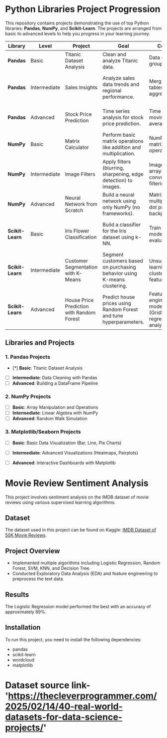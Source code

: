 # Python Libraries Project Progression

This repository contains projects demonstrating the use of top Python libraries: **Pandas**, **NumPy**, and **Scikit-Learn**. The projects are arranged from basic to advanced levels to help you progress in your learning journey.

| **Library**      | **Level**     | **Project**                                | **Goal**                                                                 | **Concepts**                                                         | **Dataset**                          | **Skills**                                           |
|------------------|---------------|--------------------------------------------|-------------------------------------------------------------------------|----------------------------------------------------------------------|--------------------------------------|------------------------------------------------------|
| **Pandas**       | Basic         | Titanic Dataset Analysis                   | Clean and analyze Titanic data.                                          | Data cleaning, grouping, EDA                                          | [Kaggle Titanic Dataset](https://www.kaggle.com/c/titanic) | DataFrames, NaNs, visualization                       |
| **Pandas**       | Intermediate  | Sales Insights                             | Analyze sales data trends and regional performance.                      | Merging, pivot tables, aggregating                                    | Sales Data (Kaggle Datasets)         | Merging DataFrames, pivot tables, advanced grouping   |
| **Pandas**       | Advanced      | Stock Price Prediction                     | Time series analysis for stock price prediction.                         | Time series, moving averages, trends                                  | Yahoo Finance Data                   | Rolling windows, trend analysis, time series          |
| **NumPy**        | Basic         | Matrix Calculator                          | Perform basic matrix operations like addition and multiplication.        | NumPy arrays, matrix operations                                       | N/A                                  | Array manipulation, matrix operations                 |
| **NumPy**        | Intermediate  | Image Filters                              | Apply filters (blurring, sharpening, edge detection) to images.          | Image as NumPy arrays, convolution, filtering                         | Any image dataset (e.g., OpenCV)     | Array manipulation, convolution, image processing     |
| **NumPy**        | Advanced      | Neural Network from Scratch                | Build a neural network using only NumPy (no frameworks).                 | Matrix multiplication, dot products, backpropagation                  | N/A                                  | Neural network, optimization, deep matrix operations  |
| **Scikit-Learn** | Basic         | Iris Flower Classification                 | Build a classifier for the Iris dataset using k-NN.                      | Train-test split, model fitting, evaluation                           | [Iris Dataset](https://archive.ics.uci.edu/ml/datasets/iris) | Classification, confusion matrix, accuracy evaluation |
| **Scikit-Learn** | Intermediate  | Customer Segmentation with K-Means          | Segment customers based on purchasing behavior using K-means clustering. | Unsupervised learning, clustering, feature scaling                    | Customer Segmentation (Kaggle)       | Clustering, scaling, inertia, silhouette scores       |
| **Scikit-Learn** | Advanced      | House Price Prediction with Random Forest   | Predict house prices using Random Forest and tune hyperparameters.       | Feature engineering, model tuning (GridSearchCV), regression analysis | [House Prices Dataset](https://www.kaggle.com/c/house-prices-advanced-regression-techniques) | Regression, hyperparameter tuning, R², MSE evaluation |




## Libraries and Projects

### 1. **Pandas Projects**
- [*] **Basic**: Titanic Dataset Analysis
- [ ] **Intermediate**: Data Cleaning with Pandas
- [ ] **Advanced**: Building a DataFrame Pipeline

### 2. **NumPy Projects**
- [ ] **Basic**: Array Manipulation and Operations
- [ ] **Intermediate**: Linear Algebra with NumPy
- [ ] **Advanced**: Random Walk Simulation

### 3. **Matplotlib/Seaborn Projects**
- [ ] **Basic**: Basic Data Visualization (Bar, Line, Pie Charts)
- [ ] **Intermediate**: Advanced Visualizations (Heatmaps, Pairplots)
- [ ] **Advanced**: Interactive Dashboards with Matplotlib


# Movie Review Sentiment Analysis

This project involves sentiment analysis on the IMDB dataset of movie reviews using various supervised learning algorithms.

## Dataset
The dataset used in this project can be found on Kaggle: [IMDB Dataset of 50K Movie Reviews](https://www.kaggle.com/datasets/lakshmi25npathi/imdb-dataset-of-50k-movie-reviews).

## Project Overview
- Implemented multiple algorithms including Logistic Regression, Random Forest, SVM, KNN, and Decision Tree.
- Conducted Exploratory Data Analysis (EDA) and feature engineering to preprocess the text data.

## Results
The Logistic Regression model performed the best with an accuracy of approximately 89%.

## Installation
To run this project, you need to install the following dependencies:
- pandas
- scikit-learn
- wordcloud
- matplotlib


# Dataset source link-'https://thecleverprogrammer.com/2025/02/14/40-real-world-datasets-for-data-science-projects/'
